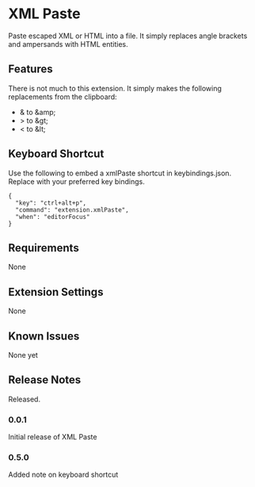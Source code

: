 # XML Paste

Paste escaped XML or HTML into a file. It simply replaces angle brackets and ampersands with HTML entities.

## Features

There is not much to this extension. It simply makes the following replacements from the clipboard:
 * &amp; to &amp;amp;
 * &gt; to &amp;gt;
 * &lt; to &amp;lt;

## Keyboard Shortcut
Use the following to embed a xmlPaste shortcut in keybindings.json. Replace with your preferred key bindings.

    {
      "key": "ctrl+alt+p",
      "command": "extension.xmlPaste",
      "when": "editorFocus"
    }

## Requirements

None

## Extension Settings

None

## Known Issues

None yet

## Release Notes

Released.

### 0.0.1

Initial release of XML Paste

### 0.5.0

Added note on keyboard shortcut
